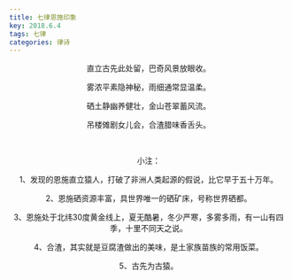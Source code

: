 ```yaml
---
title: 七律恩施印象
key: 2018.6.4
tags: 七律
categories: 律诗
---
```


<p align="center">直立古先此处留，巴奇风景放眼收。
</p>
<p align="center">雾浓平素隐神秘，雨细通常显温柔。
</p>
<p align="center">硒土静幽养健壮，金山苍翠蓄风流。
</p>
<p align="center">吊楼傩剧女儿会，合渣腊味香舌头。
</p>
<p align="center"></br>
</p>
<p align="center">小注：
</p>
<p align="center">1、发现的恩施直立猿人，打破了非洲人类起源的假说，比它早于五十万年。
</p>
<p align="center">2、恩施硒资源丰富，具世界唯一的硒矿床，号称世界硒都。
</p>
<p align="center">3、恩施处于北纬30度黄金线上，夏无酷暑，冬少严寒，多雾多雨，有一山有四季，十里不同天之说。
</p>
<p align="center">4、合渣，其实就是豆腐渣做出的美味，是土家族苗族的常用饭菜。
</p>
<p align="center">5、古先为古猿。
</p>
<p align="center"></br>
</p>
